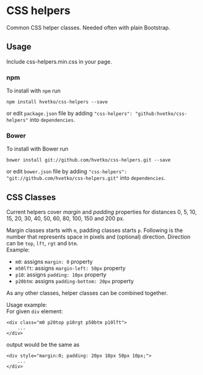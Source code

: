 # CSS helpers
Common CSS helper classes. Needed often with plain Bootstrap.

## Usage
Include css-helpers.min.css in your page.  

### npm
To install with `npm` run  
```
npm install hvetko/css-helpers --save
```
or edit `package.json` file by adding `"css-helpers": "github:hvetko/css-helpers"` into `dependencies`. 

### Bower
To install with Bower run  
```
bower install git://github.com/hvetko/css-helpers.git --save
```

or edit `bower.json` file by adding `"css-helpers": "git://github.com/hvetko/css-helpers.git"` into `dependencies`.

## CSS Classes
Current helpers cover _margin_ and _padding_ properties for distances 0, 5, 10, 15, 20, 30, 40, 50, 60, 80, 100, 150 and 200 px.

Margin classes starts with `m`, padding classes starts `p`. 
Following is the number that represents space in pixels and (optional) direction. Direction can be `top`, `lft`, `rgt` and `btm`.  
Example:  
* `m0`: assigns `margin: 0` property
* `m50lft`: assigns `margin-left: 50px` property
* `p10`: assigns `padding: 10px` property
* `p20btm`: assigns `padding-bottom: 20px` property

As any other classes, helper classes can be combined together.

Usage example:  
For given `div` element:  
```
<div class="m0 p20top p10rgt p50btm p10lft">
    ...
</div>
```
output would be the same as  
```
<div style="margin:0; padding: 20px 10px 50px 10px;">
    ...
</div>
```
